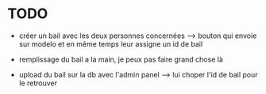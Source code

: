 # TODO

- créer un bail avec les deux personnes concernées --> bouton qui envoie sur modelo et en même temps leur assigne un id de bail

- remplissage du bail a la main, je peux pas faire grand chose là

- upload du bail sur la db avec l'admin panel --> lui choper l'id de bail pour le retrouver 
